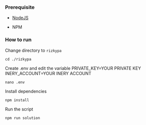 ### Prerequisite

- [NodeJS](https://nodejs.org/en/)

- NPM



### How to run

Change directory to ```rizkypa```

```shell
cd ./rizkypa
```

Create .env and edit the variable
PRIVATE_KEY=YOUR PRIVATE KEY
INERY_ACCOUNT=YOUR INERY ACCOUNT

```shell
nano .env
```

Install dependencies

```shell
npm install
```

Run the script

```
npm run solution
```
